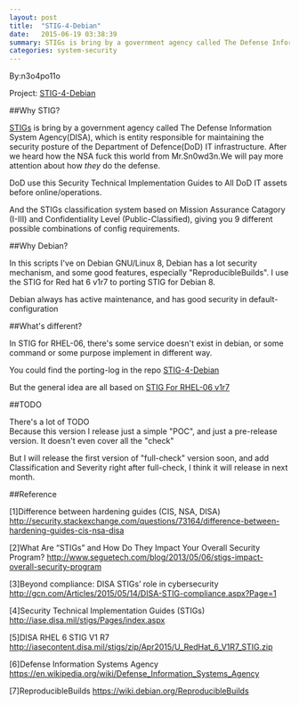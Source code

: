 ```yaml
---
layout: post
title:  "STIG-4-Debian"
date:   2015-06-19 03:38:39
summary: STIGs is bring by a government agency called The Defense Information System Agency(DISA), which is entity responsible for maintaining the security posture of the Department of Defence(DoD) IT infrastructure. After we heard how the NSA fuck this world from Mr.Sn0wd3n.We will pay more attention about how *they* do the defense.
categories: system-security
---
```

By:n3o4po11o

Project: [STIG-4-Debian](https://github.com/hardenedlinux/STIG-4-Debian)

##Why STIG?

[STIGs](http://iase.disa.mil/stigs/Pages/index.aspx) is bring by a government agency called The Defense Information
System Agency(DISA), which is entity responsible for maintaining the security
posture of the Department of Defence(DoD) IT infrastructure. After we heard 
how the NSA fuck this world from Mr.Sn0wd3n.We will pay more attention about
how *they* do the defense.   

DoD use this Security Technical Implementation Guides to All DoD IT assets before online/operations.

And the STIGs classification system based on Mission Assurance Catagory (I-III)
and Confidentiality Level (Public-Classified), giving you 9 different possible 
combinations of config requirements.    

##Why Debian?

In this scripts I've on Debian GNU/Linux 8, Debian has a lot security mechanism, and 
some good features, especially "ReproducibleBuilds". I use the STIG for Red hat
6 v1r7 to porting STIG for Debian 8.   

Debian always has active maintenance, and has good security in default-configuration   

##What's different?

In STIG for RHEL-06, there's some service doesn't exist in debian, or some command or
some purpose implement in different way.

You could find the porting-log in the repo [STIG-4-Debian](https://github.com/hardenedlinux/STIG-4-Debian)

But the general idea are all based on [STIG For RHEL-06 v1r7](http://iasecontent.disa.mil/stigs/zip/Apr2015/U_RedHat_6_V1R7_STIG.zip)

##TODO

There's a lot of TODO   
Because this version I release just a simple "POC", and just a pre-release version.
It doesn't even cover all the "check"

But I will release the first version of "full-check" version soon, and add Classification 
and Severity right after full-check, I think it will release in next month.


##Reference

[1]Difference between hardening guides (CIS, NSA, DISA)
http://security.stackexchange.com/questions/73164/difference-between-hardening-guides-cis-nsa-disa

[2]What Are “STIGs” and How Do They Impact Your Overall Security Program?
http://www.seguetech.com/blog/2013/05/06/stigs-impact-overall-security-program

[3]Beyond compliance: DISA STIGs’ role in cybersecurity
http://gcn.com/Articles/2015/05/14/DISA-STIG-compliance.aspx?Page=1

[4]Security Technical Implementation Guides (STIGs)
http://iase.disa.mil/stigs/Pages/index.aspx

[5]DISA RHEL 6 STIG V1 R7
http://iasecontent.disa.mil/stigs/zip/Apr2015/U_RedHat_6_V1R7_STIG.zip

[6]Defense Information Systems Agency
https://en.wikipedia.org/wiki/Defense_Information_Systems_Agency

[7]ReproducibleBuilds
https://wiki.debian.org/ReproducibleBuilds
